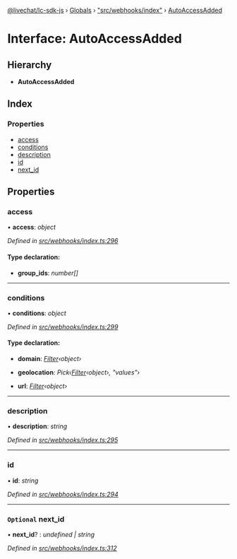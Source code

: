 [@livechat/lc-sdk-js](../README.md) › [Globals](../globals.md) › ["src/webhooks/index"](../modules/_src_webhooks_index_.md) › [AutoAccessAdded](_src_webhooks_index_.autoaccessadded.md)

# Interface: AutoAccessAdded

## Hierarchy

* **AutoAccessAdded**

## Index

### Properties

* [access](_src_webhooks_index_.autoaccessadded.md#access)
* [conditions](_src_webhooks_index_.autoaccessadded.md#conditions)
* [description](_src_webhooks_index_.autoaccessadded.md#description)
* [id](_src_webhooks_index_.autoaccessadded.md#id)
* [next_id](_src_webhooks_index_.autoaccessadded.md#optional-next_id)

## Properties

###  access

• **access**: *object*

*Defined in [src/webhooks/index.ts:296](https://github.com/livechat/lc-sdk-js/blob/adb7bb1/src/webhooks/index.ts#L296)*

#### Type declaration:

* **group_ids**: *number[]*

___

###  conditions

• **conditions**: *object*

*Defined in [src/webhooks/index.ts:299](https://github.com/livechat/lc-sdk-js/blob/adb7bb1/src/webhooks/index.ts#L299)*

#### Type declaration:

* **domain**: *[Filter](_src_objects_index_.filter.md)‹object›*

* **geolocation**: *Pick‹[Filter](_src_objects_index_.filter.md)‹object›, "values"›*

* **url**: *[Filter](_src_objects_index_.filter.md)‹object›*

___

###  description

• **description**: *string*

*Defined in [src/webhooks/index.ts:295](https://github.com/livechat/lc-sdk-js/blob/adb7bb1/src/webhooks/index.ts#L295)*

___

###  id

• **id**: *string*

*Defined in [src/webhooks/index.ts:294](https://github.com/livechat/lc-sdk-js/blob/adb7bb1/src/webhooks/index.ts#L294)*

___

### `Optional` next_id

• **next_id**? : *undefined | string*

*Defined in [src/webhooks/index.ts:312](https://github.com/livechat/lc-sdk-js/blob/adb7bb1/src/webhooks/index.ts#L312)*
